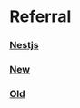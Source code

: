 # Referral

### [Nestjs](https://docs.nestjs.com/microservices/rabbitmq)

### [New](https://github.com/charbelh3/NestJs-Microservice-RabbitMQ)

### [Old](https://github.com/jmaicaaan/tutorial-nestjs-rabbitmq)
